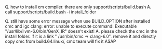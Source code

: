 Q. how to install cm compiler. there are only support/scripts/build.bash
A. call support/scripts/build.bash -i install_folder

Q. still have some error message when use BUILD_OPTION after installed cmc and igc 
         clang: error: unable to execute command: Executable "/usr/lib/llvm-6.0/bin/GenX_IR" doesn't exist!
A. please check the cmc in the install folder. if it is a link " /usr/bin/cmc -> clang-6.0".  remove it and directly copy cmc from build.64.linux/, cmc team will fix it ASAP
       

